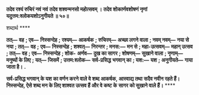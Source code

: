 **तदेव रश्यं रुचिरं नवं नवं** **तदेव शश्वन्मनसो महोत्सवम् ।** **तदेव शोकार्णवशोषणं नृणां** **यदुत्तम:श्लोकयशोऽनुगीयते ॥ ५०॥** 

शब्दार्थ **** 

**तत्—** **वह** **; एव—** **निस्सन्देह** **; रश्यम्—** **आकर्षक** **; रुचिरम्—** **अच्छा लगने वाला** **; नवम् नवम्—** **नया से नया** **; तत्—** **वह** **;** **एव—** **निस्सन्देह** **; शश्वत्—** **निरन्तर** **; मनस:—** **मन से** **; महा-उत्सवम्—** **महान् उत्सव** **; तत्—** **वह** **; एव—** **निस्सन्देह** **; शोक-** **अर्णव—** **दुख का सागर** **; शोषणम्—** **सुखाने वाला** **; नृणाम्—** **मनुष्यों के लिए** **; यत्—** **जिसमें** **; उत्तम:श्लोक—** **सर्व-प्रसिद्ध** **भगवान् का** **; यश:—** **यश** **; अनुगीयते—** **गाया जाता है।** **.** 

**सर्व-प्रसिद्ध भगवान् के यश का वर्णन करने वाले वे शब्द आकर्षक, आस्वाद्य तथा** **सदैव नवीन रहते हैं। निस्सन्देह, ऐसे शब्द मन के लिए शाश्वत उत्सव हैं और वे कष्ट के** **सागर को सुखाने वाले हैं।** **** 